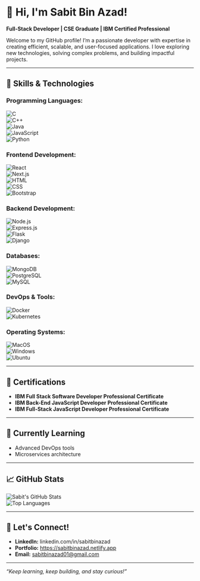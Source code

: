 # 👋 Hi, I'm Sabit Bin Azad!  

**Full-Stack Developer | CSE Graduate | IBM Certified Professional**  

Welcome to my GitHub profile! I’m a passionate developer with expertise in creating efficient, scalable, and user-focused applications. I love exploring new technologies, solving complex problems, and building impactful projects.

---

## 🚀 **Skills & Technologies**  

### **Programming Languages:**  
![C](https://img.shields.io/badge/-C-A8B9CC?style=flat-square&logo=c&logoColor=white)  
![C++](https://img.shields.io/badge/-C++-00599C?style=flat-square&logo=c%2B%2B&logoColor=white)  
![Java](https://img.shields.io/badge/-Java-007396?style=flat-square&logo=java&logoColor=white)  
![JavaScript](https://img.shields.io/badge/-JavaScript-F7DF1E?style=flat-square&logo=javascript&logoColor=black)  
![Python](https://img.shields.io/badge/-Python-3776AB?style=flat-square&logo=python&logoColor=white)  

### **Frontend Development:**  
![React](https://img.shields.io/badge/-React-61DAFB?style=flat-square&logo=react&logoColor=black)  
![Next.js](https://img.shields.io/badge/-Next.js-000000?style=flat-square&logo=nextdotjs&logoColor=white)  
![HTML](https://img.shields.io/badge/-HTML5-E34F26?style=flat-square&logo=html5&logoColor=white)  
![CSS](https://img.shields.io/badge/-CSS3-1572B6?style=flat-square&logo=css3&logoColor=white)  
![Bootstrap](https://img.shields.io/badge/-Bootstrap-7952B3?style=flat-square&logo=bootstrap&logoColor=white)  

### **Backend Development:**  
![Node.js](https://img.shields.io/badge/-Node.js-339933?style=flat-square&logo=nodedotjs&logoColor=white)  
![Express.js](https://img.shields.io/badge/-Express.js-000000?style=flat-square&logo=express&logoColor=white)  
![Flask](https://img.shields.io/badge/-Flask-000000?style=flat-square&logo=flask&logoColor=white)  
![Django](https://img.shields.io/badge/-Django-092E20?style=flat-square&logo=django&logoColor=white)  

### **Databases:**  
![MongoDB](https://img.shields.io/badge/-MongoDB-47A248?style=flat-square&logo=mongodb&logoColor=white)  
![PostgreSQL](https://img.shields.io/badge/-PostgreSQL-336791?style=flat-square&logo=postgresql&logoColor=white)  
![MySQL](https://img.shields.io/badge/-MySQL-4479A1?style=flat-square&logo=mysql&logoColor=white)  

### **DevOps & Tools:**  
![Docker](https://img.shields.io/badge/-Docker-2496ED?style=flat-square&logo=docker&logoColor=white)  
![Kubernetes](https://img.shields.io/badge/-Kubernetes-326CE5?style=flat-square&logo=kubernetes&logoColor=white)  

### **Operating Systems:**  
![MacOS](https://img.shields.io/badge/-macOS-000000?style=flat-square&logo=apple&logoColor=white)  
![Windows](https://img.shields.io/badge/-Windows-0078D6?style=flat-square&logo=windows&logoColor=white)  
![Ubuntu](https://img.shields.io/badge/-Ubuntu-E95420?style=flat-square&logo=ubuntu&logoColor=white)  

---

## 🏅 **Certifications**  
- **IBM Full Stack Software Developer Professional Certificate**  
- **IBM Back-End JavaScript Developer Professional Certificate**  
- **IBM Full-Stack JavaScript Developer Professional Certificate**  

---

## 🌱 **Currently Learning**  
- Advanced DevOps tools  
- Microservices architecture  

---

## 📈 **GitHub Stats**  
![Sabit's GitHub Stats](https://github-readme-stats.vercel.app/api?username=sabitbinazad&show_icons=true&theme=radical)  
![Top Languages](https://github-readme-stats.vercel.app/api/top-langs/?username=sabitbinazad&layout=compact&theme=radical)  

---

## 🤝 **Let's Connect!**  
- **LinkedIn:** linkedin.com/in/sabitbinazad
- **Portfolio:** https://sabitbinazad.netlify.app  
- **Email:** sabitbinazad01@gmail.com  

---

*“Keep learning, keep building, and stay curious!”*  
